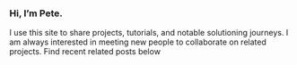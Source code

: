 



### Hi, I’m Pete. 

I use this site to share projects, tutorials, and notable solutioning journeys. I am always interested in meeting new people to collaborate on related projects. Find recent related posts below
